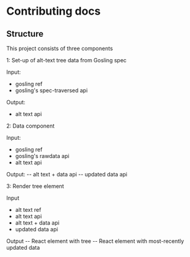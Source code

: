 # Contributing docs

## Structure

This project consists of three components

1: Set-up of alt-text tree data from Gosling spec

Input:
- gosling ref
- gosling's spec-traversed api 

Output:
- alt text api


2: Data component

Input:
- gosling ref
- gosling's rawdata api
- alt text api


Output:
-- alt text + data api
-- updated data api


3: Render tree element

Input
- alt text ref
- alt text api
- alt text + data api
- updated data api

Output
-- React element with tree
-- React element with most-recently updated data
